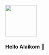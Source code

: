   <img src="https://s6.uupload.ir/files/hassan-shamaizadeh-faryade-rang-back_vceg.jpg" width="100"/>

### Hello Alaikom 👋

<!--
**phantomf4321/phantomf4321** is a ✨ _special_ ✨ repository because its `README.md` (this file) appears on your GitHub profile.

Here are some ideas to get you started:

- 🔭 I’m currently working on ...
- 🌱 I’m currently learning ...
- 👯 I’m looking to collaborate on ...
- 🤔 I’m looking for help with ...
- 💬 Ask me about ...
- 📫 How to reach me: ...
- 😄 Pronouns: ...
- ⚡ Fun fact: ...
-->
